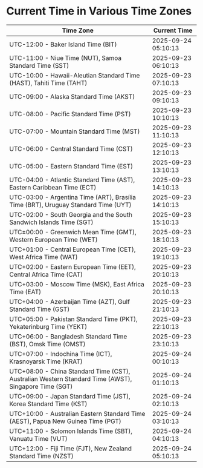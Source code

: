 # Current Time in Various Time Zones

| Time Zone | Current Time |
|-----------|--------------|
| UTC-12:00 - Baker Island Time (BIT) | 2025-09-24 05:10:13 |
| UTC-11:00 - Niue Time (NUT), Samoa Standard Time (SST) | 2025-09-23 06:10:13 |
| UTC-10:00 - Hawaii-Aleutian Standard Time (HAST), Tahiti Time (TAHT) | 2025-09-23 07:10:13 |
| UTC-09:00 - Alaska Standard Time (AKST) | 2025-09-23 09:10:13 |
| UTC-08:00 - Pacific Standard Time (PST) | 2025-09-23 10:10:13 |
| UTC-07:00 - Mountain Standard Time (MST) | 2025-09-23 11:10:13 |
| UTC-06:00 - Central Standard Time (CST) | 2025-09-23 12:10:13 |
| UTC-05:00 - Eastern Standard Time (EST) | 2025-09-23 13:10:13 |
| UTC-04:00 - Atlantic Standard Time (AST), Eastern Caribbean Time (ECT) | 2025-09-23 14:10:13 |
| UTC-03:00 - Argentina Time (ART), Brasília Time (BRT), Uruguay Standard Time (UYT) | 2025-09-23 14:10:13 |
| UTC-02:00 - South Georgia and the South Sandwich Islands Time (SGT) | 2025-09-23 15:10:13 |
| UTC±00:00 - Greenwich Mean Time (GMT), Western European Time (WET) | 2025-09-23 18:10:13 |
| UTC+01:00 - Central European Time (CET), West Africa Time (WAT) | 2025-09-23 19:10:13 |
| UTC+02:00 - Eastern European Time (EET), Central Africa Time (CAT) | 2025-09-23 20:10:13 |
| UTC+03:00 - Moscow Time (MSK), East Africa Time (EAT) | 2025-09-23 20:10:13 |
| UTC+04:00 - Azerbaijan Time (AZT), Gulf Standard Time (GST) | 2025-09-23 21:10:13 |
| UTC+05:00 - Pakistan Standard Time (PKT), Yekaterinburg Time (YEKT) | 2025-09-23 22:10:13 |
| UTC+06:00 - Bangladesh Standard Time (BST), Omsk Time (OMST) | 2025-09-23 23:10:13 |
| UTC+07:00 - Indochina Time (ICT), Krasnoyarsk Time (KRAT) | 2025-09-24 00:10:13 |
| UTC+08:00 - China Standard Time (CST), Australian Western Standard Time (AWST), Singapore Time (SGT) | 2025-09-24 01:10:13 |
| UTC+09:00 - Japan Standard Time (JST), Korea Standard Time (KST) | 2025-09-24 02:10:13 |
| UTC+10:00 - Australian Eastern Standard Time (AEST), Papua New Guinea Time (PGT) | 2025-09-24 03:10:13 |
| UTC+11:00 - Solomon Islands Time (SBT), Vanuatu Time (VUT) | 2025-09-24 04:10:13 |
| UTC+12:00 - Fiji Time (FJT), New Zealand Standard Time (NZST) | 2025-09-24 05:10:13 |
